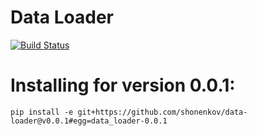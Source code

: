 # Data Loader #

[![Build Status](https://api.travis-ci.com/shonenkov/data-loader.svg?branch=develop)](https://travis-ci.com/shonenkov/data-loader)

# Installing for version 0.0.1: #
```
pip install -e git+https://github.com/shonenkov/data-loader@v0.0.1#egg=data_loader-0.0.1
```
